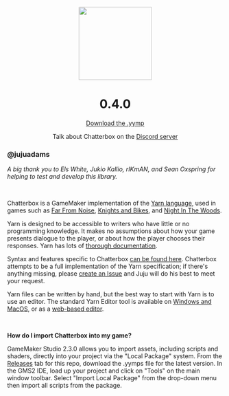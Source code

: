 <p align="center"><img src="https://raw.githubusercontent.com/JujuAdams/Chatterbox/master/LOGO.png" style="display:block; margin:auto; width:170px"></p>
<h1 align="center">0.4.0</h1>

<p align="center"><a href="https://github.com/JujuAdams/chatterbox/releases/">Download the .yymp</a></p>
<p align="center">Talk about Chatterbox on the <a href="https://discord.gg/8krYCqr">Discord server</a></p>

### @jujuadams

*A big thank you to Els White, Jukio Kallio, rIKmAN, and Sean Oxspring for helping to test and develop this library.*

&nbsp;

Chatterbox is a GameMaker implementation of the [Yarn language](https://yarnspinner.dev/), used in games such as [Far From Noise](https://www.georgebatchelor.com/farfromnoise), [Knights and Bikes](https://foamswordgames.com/#knights), and [Night In The Woods](http://www.nightinthewoods.com/).

Yarn is designed to be accessible to writers who have little or no programming knowledge. It makes no assumptions about how your game presents dialogue to the player, or about how the player chooses their responses. Yarn has lots of [thorough documentation](https://yarnspinner.dev/docs/tutorial).

Syntax and features specific to Chatterbox [can be found here](https://raw.githubusercontent.com/JujuAdams/Chatterbox/master/notes/__chatterbox_syntax/__chatterbox_syntax.txt). Chatterbox attempts to be a full implementation of the Yarn specification; if there's anything missing, please [create an Issue](https://github.com/JujuAdams/Chatterbox/issues) and Juju will do his best to meet your request.

Yarn files can be written by hand, but the best way to start with Yarn is to use an editor. The standard Yarn Editor tool is available on [Windows and MacOS](https://github.com/YarnSpinnerTool/YarnEditor/releases/), or as a [web-based editor](https://yarnspinnertool.github.io/YarnEditor/).

&nbsp;

**How do I import Chatterbox into my game?**

GameMaker Studio 2.3.0 allows you to import assets, including scripts and shaders, directly into your project via the "Local Package" system. From the [Releases](https://github.com/JujuAdams/chatterbox/releases/) tab for this repo, download the .yymps file for the latest version. In the GMS2 IDE, load up your project and click on "Tools" on the main window toolbar. Select "Import Local Package" from the drop-down menu then import all scripts from the package.
